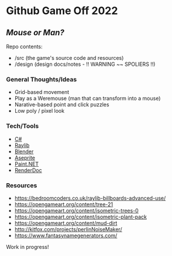 # Github Game Off 2022

## _Mouse or Man?_

Repo contents:
- /src (the game's source code and resources)
- /design (design docs/notes - !! WARNING ~~ SPOLIERS !!)

### General Thoughts/Ideas
- Grid-based movement
- Play as a Weremouse (man that can transform into a mouse)
- Narative-based point and click puzzles
- Low poly / pixel look

### Tech/Tools
- [C#](https://learn.microsoft.com/en-us/dotnet/csharp/)
- [Raylib](https://www.raylib.com/index.html)
- [Blender](https://www.blender.org/)
- [Aseprite](https://www.aseprite.org/)
- [Paint.NET](https://www.getpaint.net/)
- [RenderDoc](https://renderdoc.org/)

### Resources
- https://bedroomcoders.co.uk/raylib-billboards-advanced-use/
- https://opengameart.org/content/tree-21
- https://opengameart.org/content/isometric-trees-0
- https://opengameart.org/content/isometric-plant-pack
- https://opengameart.org/content/mud-dirt
- http://kitfox.com/projects/perlinNoiseMaker/
- https://www.fantasynamegenerators.com/

Work in progress!